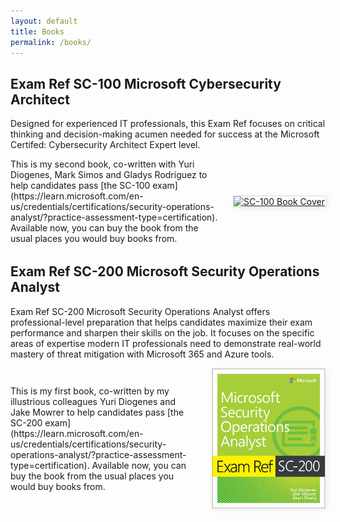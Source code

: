 ```yaml
---
layout: default
title: Books
permalink: /books/
---
```


## Exam Ref SC-100 Microsoft Cybersecurity Architect
Designed for experienced IT professionals, this Exam Ref focuses on critical thinking and decision-making acumen needed for success at the Microsoft Certifed: Cybersecurity Architect Expert level.

<div style="display: flex; flex-direction: row-reverse; align-items: center; gap: 24px; margin-bottom: 32px;">
  <a href="https://www.amazon.com/Exam-SC-100-Microsoft-Cybersecurity-Architect/dp/0137997302/ref=sr_1_1?dib=eyJ2IjoiMSJ9.8eIDBO59g8IxFoP-0BNTPKqKDU1ipK7GS2_Hxb4q97kjdcekQ03t04CYHdqBF9cT1Uio74LWTaVlLfo3Ifr7Sp7Z4lsP87U7xZshYDbnBdxGOSzNzsUvNh9fKqxR0kSav9AifLcalNMaWJVDVo2Q97rxjQQIsnVcX7q7y6Pp-NDohp5KDxFk5Du-fmTSOZ-NdiJ9_vSq5VWoZ-z34HxeqynKKCiTIq-v2wVrZPlvO2k.rZWJOSIPaCEV6c2Rsz60sqDfllW_uZq1nzt0ZVEfkUE&dib_tag=se&keywords=sc+100&qid=1751445550&s=books&sr=1-1" target="_blank" rel="noopener">
    <img src="/assets/img/sc-100-book.jpg" alt="SC-100 Book Cover" style="max-width: 180px; width: 100%; height: auto; border: 1px solid #ddd; box-shadow: 2px 2px 8px #eee; display: block; margin: 0 auto;">
  </a>
  <div style="flex:1;">
    This is my second book, co-written with Yuri Diogenes, Mark Simos and Gladys Rodriguez to help candidates pass [the SC-100 exam](https://learn.microsoft.com/en-us/credentials/certifications/security-operations-analyst/?practice-assessment-type=certification). Available now, you can buy the book from the usual places you would buy books from.
  </div>
</div>


## Exam Ref SC-200 Microsoft Security Operations Analyst
Exam Ref SC-200 Microsoft Security Operations Analyst offers professional-level preparation that helps candidates maximize their exam performance and sharpen their skills on the job. It focuses on the specific areas of expertise modern IT professionals need to demonstrate real-world mastery of threat mitigation with Microsoft 365 and Azure tools.

<div style="display: flex; flex-direction: row-reverse; align-items: center; gap: 24px;">
  <a href="https://www.amazon.com/SC-200-Microsoft-Security-Operations-Analyst/dp/0137568355/ref=pd_bxgy_d_sccl_1/140-8250496-9088548?pd_rd_w=iJThB&content-id=amzn1.sym.dcf559c6-d374-405e-a13e-133e852d81e1&pf_rd_p=dcf559c6-d374-405e-a13e-133e852d81e1&pf_rd_r=HK7SG258B202C8C8AT9M&pd_rd_wg=kx4jp&pd_rd_r=c2cf7bed-ad9a-4421-bc13-5a8e9994e9f3&pd_rd_i=0137568355&psc=1" target="_blank" rel="noopener">
    <img src="/assets/img/sc-200-book.jpg" alt="SC-200 Book Cover" style="max-width: 180px; width: 100%; height: auto; border: 1px solid #ddd; box-shadow: 2px 2px 8px #eee; display: block; margin: 0 auto;">
  </a>
  <div style="flex:1;">
    This is my first book, co-written by my illustrious colleagues Yuri Diogenes and Jake Mowrer to help candidates pass [the SC-200 exam](https://learn.microsoft.com/en-us/credentials/certifications/security-operations-analyst/?practice-assessment-type=certification). Available now, you can buy the book from the usual places you would buy books from.
  </div>
</div>
